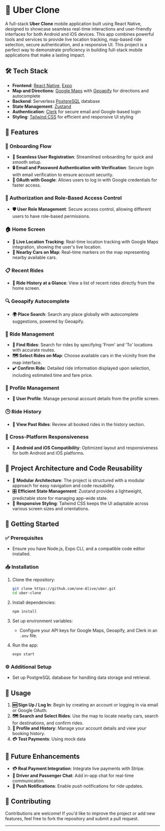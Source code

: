 
# 🚖 Uber Clone

A full-stack **Uber Clone** mobile application built using React Native, designed to showcase seamless real-time interactions and user-friendly interfaces for both Android and iOS devices. This app combines powerful tools and services to provide live location tracking, map-based ride selection, secure authentication, and a responsive UI. This project is a perfect way to demonstrate proficiency in building full-stack mobile applications that make a lasting impact.

## 🛠️ Tech Stack

- **Frontend**: [React Native](https://reactnative.dev/), [Expo](https://expo.dev/)
- **Map and Directions**: [Google Maps](https://developers.google.com/maps) with [Geoapify](https://www.geoapify.com/) for directions and autocomplete
- **Backend**: Serverless [PostgreSQL](https://www.postgresql.org/) database
- **State Management**: [Zustand](https://github.com/pmndrs/zustand)
- **Authentication**: [Clerk](https://clerk.dev/) for secure email and Google-based login
- **Styling**: [Tailwind CSS](https://tailwindcss.com/) for efficient and responsive UI styling

## 🚀 Features

### 📝 Onboarding Flow
- **👤 Seamless User Registration**: Streamlined onboarding for quick and smooth setup.
- **🔒 Email and Password Authentication with Verification**: Secure login with email verification to ensure account security.
- **🔑 OAuth with Google**: Allows users to log in with Google credentials for faster access.

### 🔐 Authorization and Role-Based Access Control
- **🛡️ User Role Management**: Secure access control, allowing different users to have role-based permissions.

### 🏠 Home Screen
- **📍 Live Location Tracking**: Real-time location tracking with Google Maps integration, showing the user's live location.
- **🚗 Nearby Cars on Map**: Real-time markers on the map representing nearby available cars.
  
### 📋 Recent Rides
- **📅 Ride History at a Glance**: View a list of recent rides directly from the home screen.

### 🔍 Geoapify Autocomplete
- **🌍 Place Search**: Search any place globally with autocomplete suggestions, powered by Geoapify.

### 🚕 Ride Management
- **📌 Find Rides**: Search for rides by specifying 'From' and 'To' locations with accurate routes.
- **🗺️ Select Rides on Map**: Choose available cars in the vicinity from the map interface.
- **✔️ Confirm Ride**: Detailed ride information displayed upon selection, including estimated time and fare price.

### 👤 Profile Management
- **🧑 User Profile**: Manage personal account details from the profile screen.
  
### 🕒 Ride History
- **📜 View Past Rides**: Review all booked rides in the history section.

### 📱 Cross-Platform Responsiveness
- **📲 Android and iOS Compatibility**: Optimized layout and responsiveness for both Android and iOS platforms.

## 🧩 Project Architecture and Code Reusability

- 📂 **Modular Architecture**: The project is structured with a modular approach for easy navigation and code reusability.
- 🎛️ **Efficient State Management**: Zustand provides a lightweight, predictable store for managing app-wide state.
- 💅 **Responsive Styling**: Tailwind CSS keeps the UI adaptable across various screen sizes and orientations.

## 🏁 Getting Started

### ✅ Prerequisites
- Ensure you have Node.js, Expo CLI, and a compatible code editor installed.

### 📥 Installation

1. Clone the repository:
   ```bash
   git clone https://github.com/one-Alive/uber.git
   cd uber-clone
   ```

2. Install dependencies:
   ```bash
   npm install
   ```

3. Set up environment variables:
   - Configure your API keys for Google Maps, Geoapify, and Clerk in an `.env` file.

4. Run the app:
   ```bash
   expo start
   ```

### ⚙️ Additional Setup

- Set up PostgreSQL database for handling data storage and retrieval.

## 📖 Usage

1. **🆕 Sign Up / Log In**: Begin by creating an account or logging in via email or Google OAuth.
2. **🗺️ Search and Select Rides**: Use the map to locate nearby cars, search for destinations, and confirm rides.
3. **👤 Profile and History**: Manage your account details and view your booking history.
4. **💳 Test Payments**: Using mock data

## 🔮 Future Enhancements

- **💳 Real Payment Integration**: Integrate live payments with Stripe.
- **💬 Driver and Passenger Chat**: Add in-app chat for real-time communication.
- **🔔 Push Notifications**: Enable push notifications for ride updates.

## 🤝 Contributing

Contributions are welcome! If you'd like to improve the project or add new features, feel free to fork the repository and submit a pull request.

---

